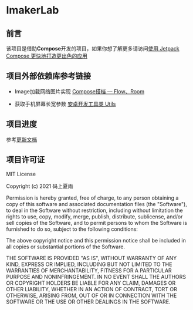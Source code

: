 # ImakerLab

## 前言

该项目是借助**Compose**开发的项目，如果你想了解更多请访问[使用 Jetpack Compose 更快地打造更出色的应用](https://developer.android.com/jetpack/compose?hl=zh-cn)

## 项目外部依赖库参考链接

- Image加载网络图片实现
  [Compose搭档 — Flow、Room](https://blog.csdn.net/u010976213/article/details/117325771)

- 获取手机屏幕长宽参数
  [安卓开发工具类 Utils](https://github.com/SakurajimaMaii/Utils)

## 项目进度

参考[更新文档](https://github.com/SakurajimaMaii/jSchool/blob/master/log/UpDateLog.md)

## 项目许可证
MIT License

Copyright (c) 2021 码上夏雨

Permission is hereby granted, free of charge, to any person obtaining a copy
of this software and associated documentation files (the "Software"), to deal
in the Software without restriction, including without limitation the rights
to use, copy, modify, merge, publish, distribute, sublicense, and/or sell
copies of the Software, and to permit persons to whom the Software is
furnished to do so, subject to the following conditions:

The above copyright notice and this permission notice shall be included in all
copies or substantial portions of the Software.

THE SOFTWARE IS PROVIDED "AS IS", WITHOUT WARRANTY OF ANY KIND, EXPRESS OR
IMPLIED, INCLUDING BUT NOT LIMITED TO THE WARRANTIES OF MERCHANTABILITY,
FITNESS FOR A PARTICULAR PURPOSE AND NONINFRINGEMENT. IN NO EVENT SHALL THE
AUTHORS OR COPYRIGHT HOLDERS BE LIABLE FOR ANY CLAIM, DAMAGES OR OTHER
LIABILITY, WHETHER IN AN ACTION OF CONTRACT, TORT OR OTHERWISE, ARISING FROM,
OUT OF OR IN CONNECTION WITH THE SOFTWARE OR THE USE OR OTHER DEALINGS IN THE
SOFTWARE.
